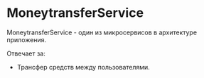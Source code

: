 # MoneytransferService
MoneytransferService - один из микросервисов в архитектуре приложения. 

Отвечает за:
- Трансфер средств между пользователями.
